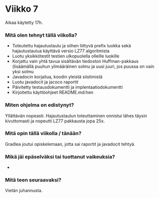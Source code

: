 # Viikko 7

Aikaa käytetty 17h.

### Mitä olen tehnyt tällä viikolla?

  * Toteutettu hajautustaulu ja siihen liittyvä prefix luokka sekä hajautustaulua käyttävä versio LZ77 algoritmista
  * Luotu yksikkötestit testien ulkopuolella olleille luokille
  * Korjattu vain yhtä tavua sisältävän tiedoston Huffman-pakkaus (lisäämällä puuhun ylimääräinen solmu ja uusi juuri, jos puussa on vain yksi solmu
  * Javadocin korjailua, koodin yleistä siistimistä
  * Luotu javadocit ja jacoco raportit
  * Päivitetty testausdokumentti ja implentaatiodokumentti
  * Kirjoitettu käyttöohjeet README.md:hen
  
### Miten ohjelma on edistynyt?

Yllättävän nopeasti. Hajautustaulun toteuttaminen onnistui lähes täysin kivuttomasti ja nopeutti LZ77 pakkausta jopa 25x.

### Mitä opin tällä viikolla / tänään?

Gradlea joutui opiskelemaan, jotta sai raportit ja javadocit tehtyä.

### Mikä jäi epäselväksi tai tuottanut vaikeuksia?

-

### Mitä teen seuraavaksi?

Vietän juhannusta.

